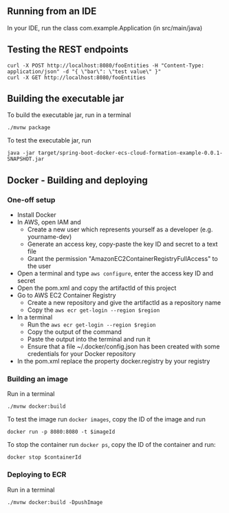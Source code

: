## Running from an IDE
In your IDE, run the class com.example.Application (in src/main/java)

## Testing the REST endpoints

```
curl -X POST http://localhost:8080/fooEntities -H "Content-Type: application/json" -d "{ \"bar\": \"test value\" }"
curl -X GET http://localhost:8080/fooEntities
```

## Building the executable jar

To build the executable jar, run in a terminal
```
./mvnw package
```

To test the executable jar, run
```
java -jar target/spring-boot-docker-ecs-cloud-formation-example-0.0.1-SNAPSHOT.jar
```

## Docker - Building and deploying
### One-off setup
* Install Docker
* In AWS, open IAM and
  * Create a new user which represents yourself as a developer (e.g. yourname-dev)
  * Generate an access key, copy-paste the key ID and secret to a text file
  * Grant the permission "AmazonEC2ContainerRegistryFullAccess" to the user
* Open a terminal and type `aws configure`, enter the access key ID and secret 
* Open the pom.xml and copy the artifactId of this project
* Go to AWS EC2 Container Registry
  * Create a new repository and give the artifactId as a repository name
  * Copy the `aws ecr get-login --region $region`
* In a terminal
  * Run the `aws ecr get-login --region $region`
  * Copy the output of the command
  * Paste the output into the terminal and run it
  * Ensure that a file ~/.docker/config.json has been created with some credentials for your Docker repository
* In the pom.xml replace the property docker.registry by your registry


### Building an image

Run in a terminal
```
./mvnw docker:build
```
To test the image run `docker images`, copy the ID of the image and run
```
docker run -p 8080:8080 -t $imageId
```
To stop the container run `docker ps`, copy the ID of the container and run:
```
docker stop $containerId
```

### Deploying to ECR 

Run in a terminal
```
./mvnw docker:build -DpushImage
```